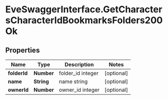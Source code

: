 # EveSwaggerInterface.GetCharactersCharacterIdBookmarksFolders200Ok

## Properties
Name | Type | Description | Notes
------------ | ------------- | ------------- | -------------
**folderId** | **Number** | folder_id integer | [optional] 
**name** | **String** | name string | [optional] 
**ownerId** | **Number** | owner_id integer | [optional] 


